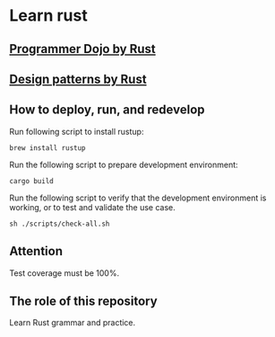 # Learn rust

## [Programmer Dojo by Rust](./src/dojo)
## [Design patterns by Rust](./src/design_pattern)

## How to deploy, run, and redevelop

Run following script to install rustup:
~~~shell
brew install rustup
~~~

Run the following script to prepare development environment:
~~~shell
cargo build
~~~

Run the following script to verify that the development environment is working, or to test and validate the use case.
~~~shell
sh ./scripts/check-all.sh
~~~

## Attention
Test coverage must be 100%.

## The role of this repository

Learn Rust grammar and practice.
